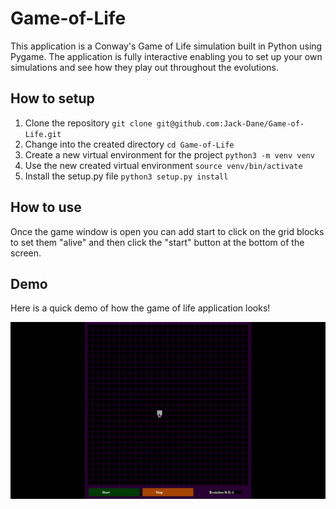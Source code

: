 # Game-of-Life
This application is a Conway's Game of Life simulation built in Python using Pygame. 
The application is fully interactive enabling you to set up your own simulations and see 
how they play out throughout the evolutions. 

## How to setup
1. Clone the repository `git clone git@github.com:Jack-Dane/Game-of-Life.git`
2. Change into the created directory `cd Game-of-Life`
3. Create a new virtual environment for the project `python3 -m venv venv`
4. Use the new created virtual environment `source venv/bin/activate`
5. Install the setup.py file `python3 setup.py install`

## How to use
Once the game window is open you can add start to click on the grid blocks to set them "alive" 
and then click the "start" button at the bottom of the screen. 

## Demo
Here is a quick demo of how the game of life application looks!

![Game of life demo gif](Assets/demo.gif)
